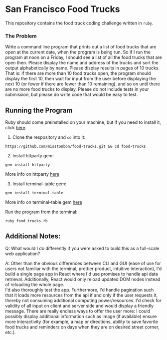 # San Francisco Food Trucks 
This repository contains the food truck coding challenge written in `ruby`.
### The Problem
Write a command line program that prints out a list of food trucks that are open at the current
date, when the program is being run. So if I run the program at noon on a Friday, I should see a
list of all the food trucks that are open then.
Please display the name and address of the trucks and sort the output alphabetically by name.
Please display results in pages of 10 trucks. That is: if there are more than 10 food trucks open,
the program should display the first 10, then wait for input from the user before displaying the
next 10 (or fewer if there are fewer than 10 remaining), and so on until there are no more food
trucks to display.
Please do not include tests in your submission, but please do write code that would be easy to test.

## Running the Program
Ruby should come preinstalled on your machine, but if you need to install it, click [here](https://www.ruby-lang.org/en/documentation/installation/).

1. Clone the respository and `cd` into it:
```
https://github.com/misstonbon/food-trucks.git && cd food-trucks
```
2. Install httparty gem:
```
gem install httparty
```
More info on httparty [here](https://github.com/jnunemaker/httparty)

3. Install terminal-table gem:
```
gem install terminal-table
```
More info on terminal-table gem [here](https://github.com/tj/terminal-table)

Run the program from the terminal:
```
ruby food_trucks.rb
```
## Additional Notes:
Q: What would I do differently if you were asked to build this as a full-scale web application?

A: Other than the obvious differences between CLI and GUI (ease of use for users not familiar with the terminal, prettier product, intuitive interaction), 
I'd build a single page app in React where I'd use promises to handle api data retrieval. Additionally, React would only reload updated DOM nodes instead of reloading the whole page.  
I'd also thoroughly test the app.
Furthermore, I'd handle pagination such that it loads more resources from the api if and only if the user requests it, thereby not consuming additional computing power/resources. 
I'd check for validity of all input on client and server side and would display a friendly message. 
There are really endless ways to offer the user more: I could possibly display additional information such as image (if available)  ensure more interactivity (for example, a map or directions, ability to save favorite food trucks and reminders on days when they are on desired street corner, etc.).


  

